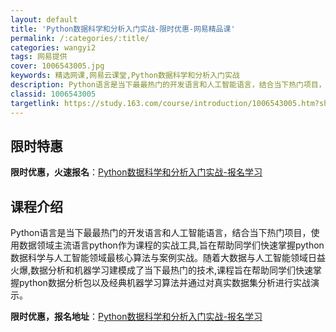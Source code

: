 ```yaml
---
layout: default
title: 'Python数据科学和分析入门实战-限时优惠-网易精品课'
permalink: /:categories/:title/
categories: wangyi2
tags: 网易提供
cover: 1006543005.jpg
keywords: 精选网课,网易云课堂,Python数据科学和分析入门实战
description: Python语言是当下最最热门的开发语言和人工智能语言，结合当下热门项目，使用数据领域主流语言python作为课程的实战
classid: 1006543005
targetlink: https://study.163.com/course/introduction/1006543005.htm?share=1&shareId=1025206652&utm_campaign=share&utm_medium=iphoneShare&utm_source=&utm_u=1025206652
---
```


## 限时特惠

**限时优惠，火速报名**：[Python数据科学和分析入门实战-报名学习](https://study.163.com/course/introduction/1006543005.htm?share=1&shareId=1025206652&utm_campaign=share&utm_medium=iphoneShare&utm_source=&utm_u=1025206652)

## 课程介绍

Python语言是当下最最热门的开发语言和人工智能语言，结合当下热门项目，使用数据领域主流语言python作为课程的实战工具,旨在帮助同学们快速掌握python数据科学与人工智能领域最核心算法与案例实战。随着大数据与人工智能领域日益火爆,数据分析和机器学习建模成了当下最热门的技术,课程旨在帮助同学们快速掌握python数据分析包以及经典机器学习算法并通过对真实数据集分析进行实战演示。

**限时优惠，报名地址**：[Python数据科学和分析入门实战-报名学习](https://study.163.com/course/introduction/1006543005.htm?share=1&shareId=1025206652&utm_campaign=share&utm_medium=iphoneShare&utm_source=&utm_u=1025206652)

